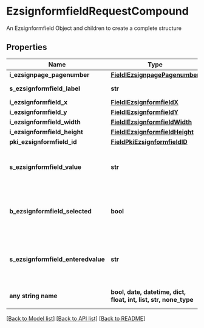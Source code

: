 # EzsignformfieldRequestCompound

An Ezsignformfield Object and children to create a complete structure

## Properties
Name | Type | Description | Notes
------------ | ------------- | ------------- | -------------
**i_ezsignpage_pagenumber** | [**FieldIEzsignpagePagenumber**](FieldIEzsignpagePagenumber.md) |  | 
**s_ezsignformfield_label** | **str** | The Label for the Ezsignformfield | 
**i_ezsignformfield_x** | [**FieldIEzsignformfieldX**](FieldIEzsignformfieldX.md) |  | 
**i_ezsignformfield_y** | [**FieldIEzsignformfieldY**](FieldIEzsignformfieldY.md) |  | 
**i_ezsignformfield_width** | [**FieldIEzsignformfieldWidth**](FieldIEzsignformfieldWidth.md) |  | 
**i_ezsignformfield_height** | [**FieldIEzsignformfieldHeight**](FieldIEzsignformfieldHeight.md) |  | 
**pki_ezsignformfield_id** | [**FieldPkiEzsignformfieldID**](FieldPkiEzsignformfieldID.md) |  | [optional] 
**s_ezsignformfield_value** | **str** | The value for the Ezsignformfield  This can only be set if eEzsignformfieldgroupType is Checkbox or Radio | [optional] 
**b_ezsignformfield_selected** | **bool** | Whether the Ezsignformfield is selected or not by default.  This can only be set if eEzsignformfieldgroupType is **Checkbox** or **Radio** | [optional] 
**s_ezsignformfield_enteredvalue** | **str** | This is the value enterred for the Ezsignformfield  This can only be set if eEzsignformfieldgroupType is **Dropdown**, **Text** or **Textarea** | [optional] 
**any string name** | **bool, date, datetime, dict, float, int, list, str, none_type** | any string name can be used but the value must be the correct type | [optional]

[[Back to Model list]](../README.md#documentation-for-models) [[Back to API list]](../README.md#documentation-for-api-endpoints) [[Back to README]](../README.md)


